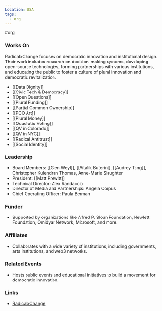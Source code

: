 ```yaml
---
Location: USA
tags:
  - org
---
```

#org

### Works On
RadicalxChange focuses on democratic innovation and institutional design. Their work includes research on decision-making systems, developing open-source technologies, forming partnerships with various institutions, and educating the public to foster a culture of plural innovation and democratic revitalization.

- [[Data Dignity]]
- [[Civic Tech & Democracy]]
- [[Open Questions]]
- [[Plural Funding]]
- [[Partial Common Ownership]]
- [[PCO Art]]
- [[Plural Money]]
- [[Quadratic Voting]]
- [[QV in Colorado]]
- [[QV in NYC]]
- [[Radical Antitrust]]
- [[Social Identity]]

### Leadership
- Board Members: [[Glen Weyl]], [[Vitalik Buterin]], [[Audrey Tang]], Christopher Kulendran Thomas, Anne-Marie Slaughter
- President: [[Matt Prewitt]]
- Technical Director: Alex Randaccio
- Director of Media and Partnerships: Angela Corpus
- Chief Operating Officer: Paula Berman

### Funder
- Supported by organizations like Alfred P. Sloan Foundation, Hewlett Foundation, Omidyar Network, Microsoft, and more.

### Affiliates
- Collaborates with a wide variety of institutions, including governments, arts institutions, and web3 networks.

### Related Events
- Hosts public events and educational initiatives to build a movement for democratic innovation.

### Links
- [RadicalxChange](https://www.radicalxchange.org/)
